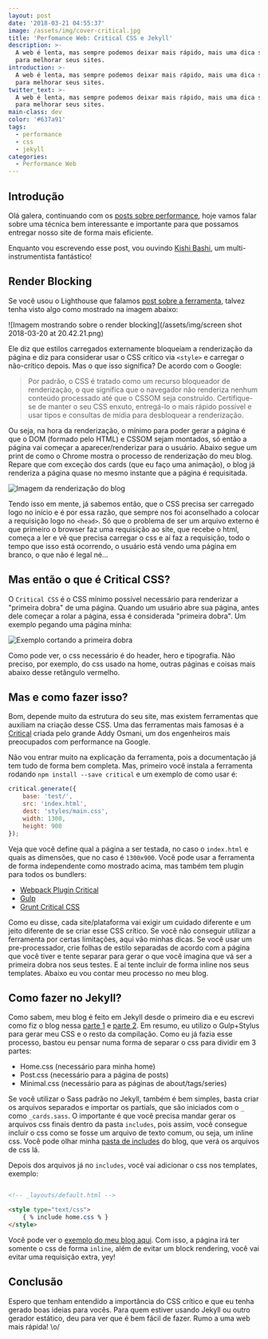 ```yaml
---
layout: post
date: '2018-03-21 04:55:37'
image: /assets/img/cover-critical.jpg
title: 'Perfomance Web: Critical CSS e Jekyll'
description: >-
  A web é lenta, mas sempre podemos deixar mais rápido, mais uma dica simples
  para melhorar seus sites.
introduction: >-
  A web é lenta, mas sempre podemos deixar mais rápido, mais uma dica simples
  para melhorar seus sites.
twitter_text: >-
  A web é lenta, mas sempre podemos deixar mais rápido, mais uma dica simples
  para melhorar seus sites.
main-class: dev
color: '#637a91'
tags:
  - performance
  - css
  - jekyll
categories:
  - Performance Web
---
```

## Introdução

Olá galera, continuando com os [posts sobre performance](https://willianjusten.com.br/series/#performance-web), hoje vamos falar sobre uma técnica bem interessante e importante para que possamos entregar nosso site de forma mais eficiente.

Enquanto vou escrevendo esse post, vou ouvindo [Kishi Bashi](https://open.spotify.com/artist/3LVPGE5jPPwtbGslx07YR0?si=6_TVym1hRf60MBJaNh-3tg), um multi-instrumentista fantástico!

## Render Blocking

Se você usou o Lighthouse que falamos [post sobre a ferramenta](https://willianjusten.com.br/medindo-performance-do-seu-site-com-lighthouse/), talvez tenha visto algo como mostrado na imagem abaixo:

![Imagem mostrando sobre o render blocking](/assets/img/screen shot 2018-03-20 at 20.42.21.png)

Ele diz que estilos carregados externamente bloqueiam a renderização da página e diz para considerar usar o CSS crítico via `<style>` e carregar o não-crítico depois. Mas o que isso significa? De acordo com o Google:

> Por padrão, o CSS é tratado como um recurso bloqueador de renderização, o que significa que o navegador não renderiza nenhum conteúdo processado até que o CSSOM seja construído. Certifique-se de manter o seu CSS enxuto, entregá-lo o mais rápido possível e usar tipos e consultas de mídia para desbloquear a renderização.

Ou seja, na hora da renderização, o mínimo para poder gerar a página é que o DOM  (formado pelo HTML) e CSSOM sejam montados, só então a página vai começar a aparecer/renderizar para o usuário. Abaixo segue um print de como o Chrome mostra o processo de renderização do meu blog. Repare que com exceção dos cards (que eu faço uma animação), o blog já renderiza a página quase no mesmo instante que a página é requisitada.

![Imagem da renderização do blog](/assets/img/rendering.png)

Tendo isso em mente, já sabemos então, que o CSS precisa ser carregado logo no início e é por essa razão, que sempre nos foi aconselhado a colocar a requisição logo no `<head>`. Só que o problema de ser um arquivo externo é que primeiro o browser faz uma requisição ao site, que recebe o html, começa a ler e vê que precisa carregar o css e aí faz a requisição, todo o tempo que isso está ocorrendo, o usuário está vendo uma página em branco, o que não é legal né...

## Mas então o que é Critical CSS?

O `Critical CSS` é o CSS mínimo possível necessário para renderizar a "primeira dobra" de uma página. Quando um usuário abre sua página, antes dele começar a rolar a página, essa é considerada "primeira dobra". Um exemplo pegando uma página minha:

![Exemplo cortando a primeira dobra](/assets/img/critical.png)

Como pode ver, o css necessário é do header, hero e tipografia. Não preciso, por exemplo, do css usado na home, outras páginas e coisas mais abaixo desse retângulo vermelho.

## Mas e como fazer isso?

Bom, depende muito da estrutura do seu site, mas existem ferramentas que auxiliam na criação desse CSS. Uma das ferramentas mais famosas é a [Critical](https://github.com/addyosmani/critical) criada pelo grande Addy Osmani, um dos engenheiros mais preocupados com performance na Google.

Não vou entrar muito na explicação da ferramenta, pois a documentação já tem tudo de forma bem completa. Mas, primeiro você instala a ferramenta rodando `npm install --save critical` e um exemplo de como usar é:

```js
critical.generate({
    base: 'test/',
    src: 'index.html',
    dest: 'styles/main.css',
    width: 1300,
    height: 900
});
```

Veja que você define qual a página a ser testada, no caso o `index.html` e quais as dimensões, que no caso é `1300x900`. Você pode usar a ferramenta de forma independente como mostrado acima, mas também tem plugin para todos os bundlers:

- [Webpack Plugin Critical](https://www.npmjs.com/package/webpack-plugin-critical)
- [Gulp](https://github.com/addyosmani/critical-path-css-demo#tutorial)
- [Grunt Critical CSS](https://github.com/filamentgroup/grunt-criticalcss)

Como eu disse, cada site/plataforma vai exigir um cuidado diferente e um jeito diferente de se criar esse CSS crítico. Se você não conseguir utilizar a ferramenta por certas limitações, aqui vão minhas dicas. Se você usar um pre-processador, crie folhas de estilo separadas de acordo com a página que você tiver e tente separar para gerar o que você imagina que vá ser a primeira dobra nos seus testes. E aí tente incluir de forma inline nos seus templates. Abaixo eu vou contar meu processo no meu blog.

## Como fazer no Jekyll?

Como sabem, meu blog é feito em Jekyll desde o primeiro dia e eu escrevi como fiz o blog nessa [parte 1](https://willianjusten.com.br/making-of-parte-1/) e [parte 2](https://willianjusten.com.br/making-of-parte-2/). Em resumo, eu utilizo o Gulp+Stylus para gerar meu CSS e o resto da compilação. Como eu já fazia esse processo, bastou eu pensar numa forma de separar o css para dividir em 3 partes:

- Home.css (necessário para minha home)
- Post.css (necessário para a página de posts)
- Minimal.css (necessário para as páginas de about/tags/series)

Se você utilizar o Sass padrão no Jekyll, também é bem simples, basta criar os arquivos separados e importar os partials, que são iniciados com o `_` como `_cards.sass`. O importante é que você precisa mandar gerar os arquivos css finais dentro da pasta `includes`, pois assim, você consegue incluir o css como se fosse um arquivo de texto comum, ou seja, um inline css. Você pode olhar minha [pasta de includes](https://github.com/willianjusten/willianjusten.com.br/tree/ecde3bd2481c24889932e1abaa5900a68cdc7769/_includes) do blog, que verá os arquivos de css lá.

Depois dos arquivos já no `includes`, você vai adicionar o css nos templates, exemplo:

```html

<!-- _layouts/default.html -->

<style type="text/css">
    { % include home.css % }
</style>
```

Você pode ver o [exemplo do meu blog aqui](https://github.com/willianjusten/willianjusten.com.br/blob/ecde3bd2481c24889932e1abaa5900a68cdc7769/_layouts/default.html#L10-L12). Com isso, a página irá ter somente o css de forma `inline`, além de evitar um block rendering, você vai evitar uma requisição extra, yey!

## Conclusão

Espero que tenham entendido a importância do CSS crítico e que eu tenha gerado boas ideias para vocês. Para quem estiver usando Jekyll ou outro gerador estático, deu para ver que é bem fácil de fazer. Rumo a uma web mais rápida! \o/

